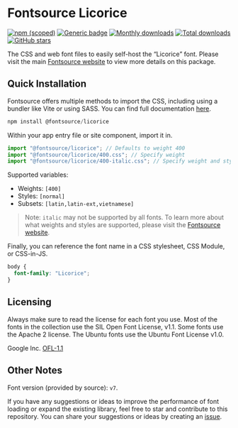 # Fontsource Licorice

[![npm (scoped)](https://img.shields.io/npm/v/@fontsource/licorice?color=brightgreen)](https://www.npmjs.com/package/@fontsource/licorice) [![Generic badge](https://img.shields.io/badge/fontsource-passing-brightgreen)](https://github.com/fontsource/fontsource) [![Monthly downloads](https://badgen.net/npm/dm/@fontsource/licorice)](https://github.com/fontsource/fontsource) [![Total downloads](https://badgen.net/npm/dt/@fontsource/licorice)](https://github.com/fontsource/fontsource) [![GitHub stars](https://img.shields.io/github/stars/fontsource/fontsource.svg?style=social&label=Star)](https://github.com/fontsource/fontsource/stargazers)

The CSS and web font files to easily self-host the “Licorice” font. Please visit the main [Fontsource website](https://fontsource.org/fonts/licorice) to view more details on this package.

## Quick Installation

Fontsource offers multiple methods to import the CSS, including using a bundler like Vite or using SASS. You can find full documentation [here](https://fontsource.org/docs/getting-started/introduction).

```javascript
npm install @fontsource/licorice
```

Within your app entry file or site component, import it in.

```javascript
import "@fontsource/licorice"; // Defaults to weight 400
import "@fontsource/licorice/400.css"; // Specify weight
import "@fontsource/licorice/400-italic.css"; // Specify weight and style
```

Supported variables:
- Weights: `[400]`
- Styles: `[normal]`
- Subsets: `[latin,latin-ext,vietnamese]`

> Note: `italic` may not be supported by all fonts. To learn more about what weights and styles are supported, please visit the [Fontsource website](https://fontsource.org/fonts/licorice).

Finally, you can reference the font name in a CSS stylesheet, CSS Module, or CSS-in-JS.

```css
body {
  font-family: "Licorice";
}
```

## Licensing
Always make sure to read the license for each font you use. Most of the fonts in the collection use the SIL Open Font License, v1.1. Some fonts use the Apache 2 license. The Ubuntu fonts use the Ubuntu Font License v1.0.

Google Inc.
[OFL-1.1](http://scripts.sil.org/OFL)

## Other Notes
Font version (provided by source): `v7`.

If you have any suggestions or ideas to improve the performance of font loading or expand the existing library, feel free to star and contribute to this repository. You can share your suggestions or ideas by creating an [issue](https://github.com/fontsource/fontsource/issues).